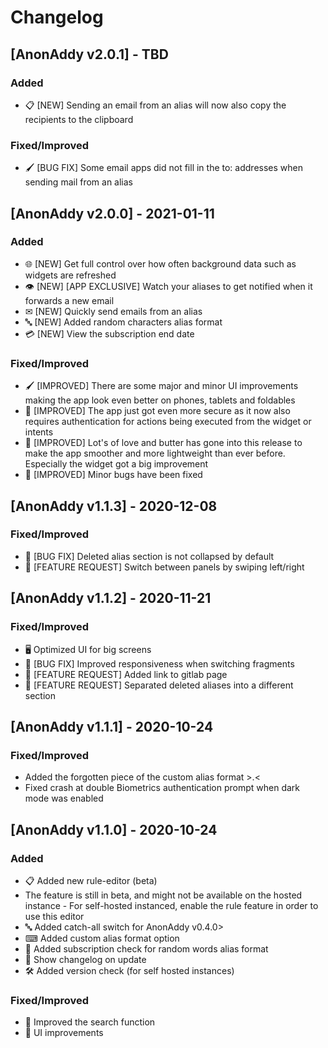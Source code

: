 
# Changelog
## [AnonAddy v2.0.1] - TBD

### Added
- 📋 [NEW] Sending an email from an alias will now also copy the recipients to the clipboard

### Fixed/Improved
- 🖌️ [BUG FIX] Some email apps did not fill in the to: addresses when sending mail from an alias


## [AnonAddy v2.0.0] - 2021-01-11

### Added
- 🌐 [NEW] Get full control over how often background data such as widgets are refreshed
- 👁️ [NEW] [APP EXCLUSIVE] Watch your aliases to get notified when it forwards a new email
- ✉  [NEW] Quickly send emails from an alias
- 🔤  [NEW] Added random characters alias format
- 💳 [NEW] View the subscription end date
### Fixed/Improved
- 🖌️ [IMPROVED] There are some major and minor UI improvements making the app look even better on phones, tablets and foldables
- 🔐 [IMPROVED] The app just got even more secure as it now also requires authentication for actions being executed from the widget or intents
- 🧈 [IMPROVED] Lot's of love and butter has gone into this release to make the app smoother and more lightweight than ever before. Especially the widget got a big improvement
- 🦋 [IMPROVED] Minor bugs have been fixed


## [AnonAddy v1.1.3] - 2020-12-08

### Fixed/Improved
- 🐛 [BUG FIX] Deleted alias section is not collapsed by default
- 🙋 [FEATURE REQUEST] Switch between panels by swiping left/right


## [AnonAddy v1.1.2] - 2020-11-21

### Fixed/Improved
- 🖥️ Optimized UI for big screens
- 🐛 [BUG FIX] Improved responsiveness when switching fragments
- 🙋 [FEATURE REQUEST] Added link to gitlab page
- 🙋 [FEATURE REQUEST] Separated deleted aliases into a different section


## [AnonAddy v1.1.1] - 2020-10-24

### Fixed/Improved
-  Added the forgotten piece of the custom alias format >.<
- Fixed crash at double Biometrics authentication prompt when dark mode was enabled


## [AnonAddy v1.1.0] - 2020-10-24

### Added
- 📋 Added new rule-editor (beta)
 -  The feature is still in beta, and might not be available on the hosted instance -  For self-hosted instanced, enable the rule feature in order to use this editor
 - 🔤 Added catch-all switch for AnonAddy v0.4.0>
 - ⌨ Added custom alias format option
 - 💸 Added subscription check for random words alias format
 - 💌 Show changelog on update
 - 🛠️ Added version check (for self hosted instances)


### Fixed/Improved
- 🔎 Improved the search function
- 🌟 UI improvements